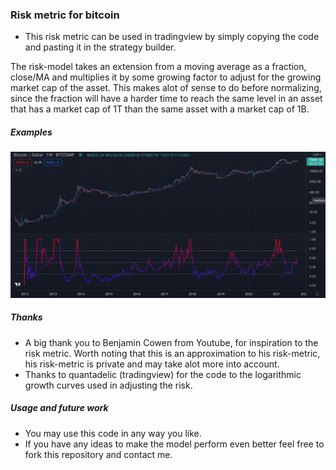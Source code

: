 ### Risk metric for bitcoin 

* This risk metric can be used in tradingview by simply copying the code and pasting it in the strategy builder. 

The risk-model takes an extension from a moving average as a fraction, close/MA and multiplies it by some growing factor to adjust for the growing market cap of the asset. This makes alot of sense to do before normalizing, since the fraction will have a harder time to reach the same level in an asset that has a market cap of 1T than the same asset with a market cap of 1B. 

##### Examples
![Risk metric with logarithmic growth](https://github.com/nilszeilon/risk-metric/blob/main/log_growth_example.png)

##### Thanks 

* A big thank you to Benjamin Cowen from Youtube, for inspiration to the risk metric. Worth noting that this is an approximation to his risk-metric, his risk-metric is private and may take alot more into account. 
* Thanks to quantadelic (tradingview) for the code to the logarithmic growth curves used in adjusting the risk. 


##### Usage and future work
* You may use this code in any way you like. 
* If you have any ideas to make the model perform even better feel free to fork this repository and contact me. 

